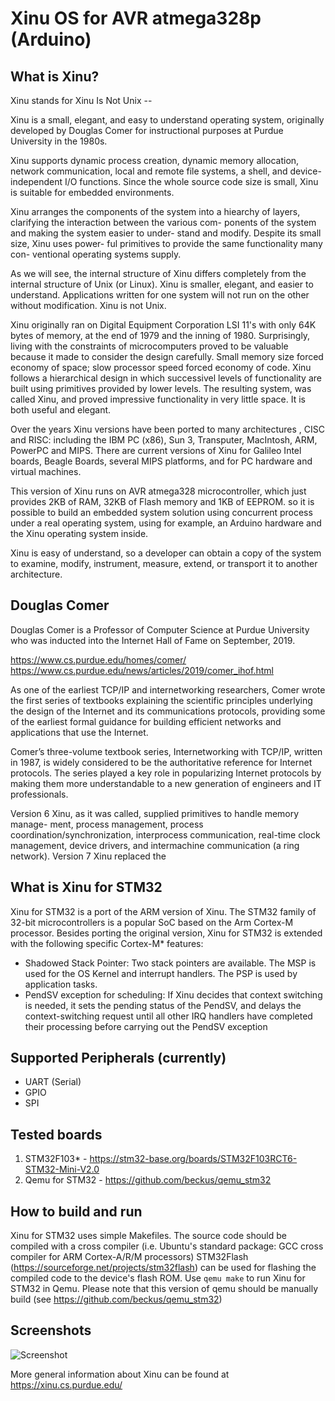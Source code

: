 # Xinu OS for AVR atmega328p (Arduino)

## What is Xinu?

Xinu stands for Xinu Is Not Unix -- 

Xinu is a small, elegant, and easy to understand operating system,
originally developed by Douglas Comer for instructional purposes at
Purdue University in the 1980s.

Xinu supports dynamic process creation, dynamic memory allocation, network communication, local and remote file systems, a shell, and device-independent I/O functions. Since the whole source code size is small, Xinu is suitable 
for embedded environments.

Xinu arranges  the  components  of  the system into a hiearchy of
layers, clarifying the interaction between the various  com-
ponents of the system and making the system easier to under-
stand and modify.  Despite its small size, Xinu uses  power-
ful  primitives  to provide the same functionality many con-
ventional operating systems supply.

As we will see, the internal structure of Xinu differs completely
from the internal structure of Unix (or Linux). 
Xinu is smaller, elegant, and easier to understand.
Applications written for one system will not
run on the other without modification. Xinu is not Unix.

Xinu originally ran on  Digital  Equipment  Corporation
LSI  11's with only 64K bytes of memory, at the end of 1979 
and the inning of 1980.
Surprisingly, living with the constraints of microcomputers proved
to be valuable because it made to consider the design carefully. 
Small memory size forced economy of space; slow processor speed 
forced economy of code.
Xinu follows a hierarchical design in which successivel levels of
functionality are built using primitives provided by lower levels.
The resulting system, was called Xinu, and proved impressive functionality
in very little space. It is both useful and elegant.

Over the years Xinu versions have  been  ported
to  many  architectures , CISC and RISC: including  the IBM PC (x86), Sun 3, 
Transputer, MacIntosh, ARM, PowerPC and MIPS. There 
are current versions of Xinu for Galileo Intel boards,
Beagle Boards, several MIPS platforms, and for PC hardware and virtual
machines.

This version of Xinu runs on AVR atmega328 microcontroller,
which just provides 2KB of RAM, 32KB of Flash memory and 1KB of EEPROM.
so it is possible to build an embedded system solution using 
concurrent process under a real operating system, using for example,
an Arduino hardware and the Xinu operating system inside.

Xinu is easy of understand, so a developer can obtain a copy 
of the system to examine, modify,
instrument, measure, extend, or transport it to another architecture.

## Douglas Comer

Douglas Comer is a Professor of Computer Science at Purdue University who
was inducted into the Internet Hall of Fame on September, 2019.

https://www.cs.purdue.edu/homes/comer/
https://www.cs.purdue.edu/news/articles/2019/comer_ihof.html

As one of the earliest TCP/IP and internetworking researchers, Comer wrote the first series of textbooks explaining the scientific principles underlying the design of the Internet and its communications protocols, providing some of the earliest formal guidance for building efficient networks and applications that use the Internet. 

Comer’s three-volume textbook series, Internetworking with TCP/IP, written in 1987, is widely considered to be the authoritative reference for Internet protocols. The series played a key role in popularizing Internet protocols by making them more understandable to a new generation of engineers and IT professionals. 

Version 6 Xinu, as
it was called, supplied primitives to handle memory  manage-
ment,          process          management,          process
coordination/synchronization,  interprocess   communication,
real-time clock management, device drivers, and intermachine
communication (a ring network).  Version 7 Xinu replaced the


## What is Xinu for STM32
Xinu for STM32 is a port of the ARM version of Xinu. The STM32 family of 32-bit microcontrollers is a popular SoC based on the Arm Cortex-M processor.
Besides porting the original version, Xinu for STM32 is extended with the following specific Cortex-M* features:

* Shadowed Stack Pointer:  Two stack pointers are available. The MSP is used
for the OS Kernel and interrupt handlers. The PSP is used by application
tasks.
* PendSV exception for scheduling: If Xinu decides that context switching is needed,
it sets the pending status of the PendSV, and delays the context-switching
request until all other IRQ handlers have completed their processing before 
carrying out the PendSV exception 

## Supported Peripherals (currently)
* UART (Serial)
* GPIO
* SPI

## Tested boards
1. STM32F103* - https://stm32-base.org/boards/STM32F103RCT6-STM32-Mini-V2.0
2. Qemu for STM32 - https://github.com/beckus/qemu_stm32

## How to build and run
Xinu for STM32 uses simple Makefiles. The source code should be compiled with a cross compiler (i.e. Ubuntu's standard package: GCC cross compiler for ARM Cortex-A/R/M processors)
STM32Flash (https://sourceforge.net/projects/stm32flash) can be used for flashing the compiled code to the device's flash ROM. Use `qemu make` to run Xinu for STM32 in Qemu. Please note that this version of qemu should be manually build (see https://github.com/beckus/qemu_stm32)


## Screenshots
![Screenshot](https://github.com/robinkrens/xinu-for-stm32/raw/master/screenshot.png "bootscreen")

More general information about Xinu can be found at https://xinu.cs.purdue.edu/

